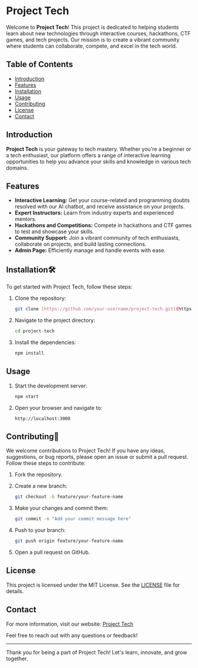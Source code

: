 # Project Tech

Welcome to **Project Tech**! This project is dedicated to helping students learn about new technologies through interactive courses, hackathons, CTF games, and tech projects. Our mission is to create a vibrant community where students can collaborate, compete, and excel in the tech world.

## Table of Contents

- [Introduction](#introduction)
- [Features](#features)
- [Installation](#installation)
- [Usage](#usage)
- [Contributing](#contributing)
- [License](#license)
- [Contact](#contact)

## Introduction

**Project Tech** is your gateway to tech mastery. Whether you're a beginner or a tech enthusiast, our platform offers a range of interactive learning opportunities to help you advance your skills and knowledge in various tech domains.

## Features

- **Interactive Learning:** Get your course-related and programming doubts resolved with our AI chatbot, and receive assistance on your projects.
- **Expert Instructors:** Learn from industry experts and experienced mentors.
- **Hackathons and Competitions:** Compete in hackathons and CTF games to test and showcase your skills.
- **Community Support:** Join a vibrant community of tech enthusiasts, collaborate on projects, and build lasting connections.
- **Admin Page:** Efficiently manage and handle events with ease.

## Installation🛠️

To get started with Project Tech, follow these steps:

1. Clone the repository:
    ```bash
    git clone [https://github.com/your-username/project-tech.git](https://github.com/UdaykiranRegimudi/TechGuruFrontend)
    ```

2. Navigate to the project directory:
    ```bash
    cd project-tech
    ```

3. Install the dependencies:
    ```bash
    npm install
    ```

## Usage

1. Start the development server:
    ```bash
    npm start
    ```

2. Open your browser and navigate to:
    ```
    http://localhost:3000
    ```

## Contributing🤝

We welcome contributions to Project Tech! If you have any ideas, suggestions, or bug reports, please open an issue or submit a pull request. Follow these steps to contribute:

1. Fork the repository.
2. Create a new branch:
    ```bash
    git checkout -b feature/your-feature-name
    ```

3. Make your changes and commit them:
    ```bash
    git commit -m "Add your commit message here"
    ```

4. Push to your branch:
    ```bash
    git push origin feature/your-feature-name
    ```

5. Open a pull request on GitHub.

## License

This project is licensed under the MIT License. See the [LICENSE](LICENSE) file for details.

## Contact

For more information, visit our website: [Project Tech](https://tech-guru-frontend.vercel.app/)

Feel free to reach out with any questions or feedback!

---

Thank you for being a part of Project Tech! Let's learn, innovate, and grow together.
